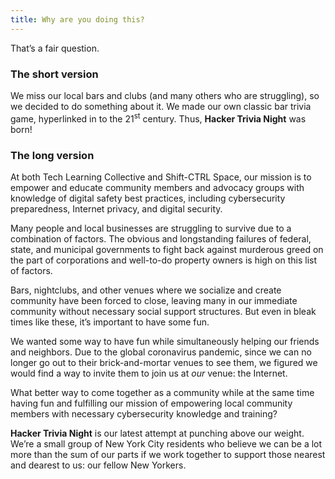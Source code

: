 ```yaml
---
title: Why are you doing this?
---
```


That&rsquo;s a fair question.

### The short version

We miss our local bars and clubs (and many others who are struggling), so we decided to do something about it. We made our own classic bar trivia game, hyperlinked in to the 21<sup>st</sup> century. Thus, **Hacker Trivia Night** was born!

### The long version

At both Tech Learning Collective and Shift-CTRL Space, our mission is to empower and educate community members and advocacy groups with knowledge of digital safety best practices, including cybersecurity preparedness, Internet privacy, and digital security.

Many people and local businesses are struggling to survive due to a combination of factors. The obvious and longstanding failures of federal, state, and municipal governments to fight back against murderous greed on the part of corporations and well-to-do property owners is high on this list of factors.

Bars, nightclubs, and other venues where we socialize and create community have been forced to close, leaving many in our immediate community without necessary social support structures. But even in bleak times like these, it&rsquo;s important to have some fun.

We wanted some way to have fun while simultaneously helping our friends and neighbors. Due to the global coronavirus pandemic, since we can no longer go out to their brick-and-mortar venues to see them, we figured we would find a way to invite them to join us at *our* venue: the Internet.

What better way to come together as a community while at the same time having fun and fulfilling our mission of empowering local community members with necessary cybersecurity knowledge and training?

**Hacker Trivia Night** is our latest attempt at punching above our weight. We&rsquo;re a small group of New York City residents who believe we can be a lot more than the sum of our parts if we work together to support those nearest and dearest to us: our fellow New Yorkers.
